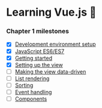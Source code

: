 # Learning Vue.js :tada:

### Chapter 1 milestones

- [x] [Development environment setup]()
- [x] [JavaScript ES6/ES7]()
- [x] [Getting started](index.html)
- [x] [Setting up the view](index.html?plain=26-63)
- [ ] [Making the view data-driven]()
- [ ] [List rendering]()
- [ ] [Sorting]()
- [ ] [Event handling]()
- [ ] [Components]()

